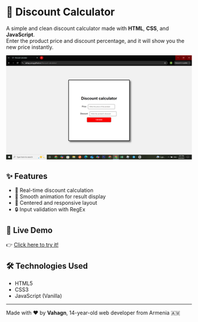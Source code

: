 # 💸 Discount Calculator

A simple and clean discount calculator made with **HTML**, **CSS**, and **JavaScript**.  
Enter the product price and discount percentage, and it will show you the new price instantly.

![App Screenshot](https://github.com/Vahag-prog/Discount-calculator/blob/main/Screenshot.png)

## ✨ Features
- 🎯 Real-time discount calculation
- 🎨 Smooth animation for result display
- 📱 Centered and responsive layout
- 🔒 Input validation with RegEx

## 🚀 Live Demo
👉 [Click here to try it!](https://vahag-prog.github.io/Discount-calculator/)

## 🛠️ Technologies Used
- HTML5
- CSS3
- JavaScript (Vanilla)

---

Made with ❤️ by **Vahagn**, 14-year-old web developer from Armenia 🇦🇲
